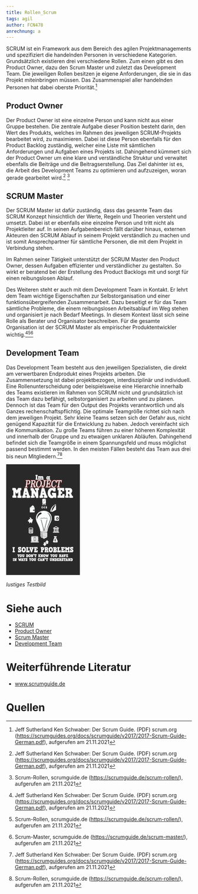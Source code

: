 ```yaml
---
title: Rollen_Scrum
tags: agil 
author: FCN478
anrechnung: a
---
```


SCRUM ist ein Framework aus dem Bereich des agilen Projektmanagements und spezifiziert die handelnden Personen in verschiedene Kategorien. Grundsätzlich existieren drei verschiedene Rollen. Zum einen gibt es den Product Owner, dazu den Scrum Master und zuletzt das Development Team. Die jeweiligen Rollen besitzen je eigene Anforderungen, die sie in das Projekt miteinbringen müssen. Das Zusammenspiel aller handelnden Personen hat dabei oberste Priorität.[^1]

## Product Owner
Der Product Owner ist eine einzelne Person und kann nicht aus einer Gruppe bestehen. Die zentrale Aufgabe dieser Position besteht darin, den Wert des Produkts, welches im Rahmen des jeweiligen SCRUM-Projekts bearbeitet wird, zu maximieren. Dabei ist diese Person ebenfalls für den Product Backlog zuständig, welcher eine Liste mit sämtlichen Anforderungen und Aufgaben eines Projekts ist. Dahingehend kümmert sich der Product Owner um eine klare und verständliche Struktur und verwaltet ebenfalls die Beiträge und die Beitragserstellung. Das Ziel dahinter ist es, die Arbeit des Development Teams zu optimieren und aufzuzeigen, woran gerade gearbeitet wird.[^1] [^2]

## SCRUM Master
Der SCRUM Master ist dafür zuständig, dass das gesamte Team das SCRUM Konzept hinsichtlich der Werte, Regeln und Theorien versteht und umsetzt. Dabei ist er ebenfalls eine einzelne Person und tritt nicht als Projektleiter auf. In seinen Aufgabenbereich fällt darüber hinaus, externen Akteuren den SCRUM Ablauf in seinem Projekt verständlich zu machen und ist somit Ansprechpartner für sämtliche Personen, die mit dem Projekt in Verbindung stehen. 

Im Rahmen seiner Tätigkeit unterstützt der SCRUM Master den Product Owner, dessen Aufgaben effizienter und verständlicher zu gestalten. So wirkt er beratend bei der Erstellung des Product Backlogs mit und sorgt für einen reibungslosen Ablauf.

Des Weiteren steht er auch mit dem Development Team in Kontakt. Er lehrt dem Team wichtige Eigenschaften zur Selbstorganisation und einer funktionsübergreifenden Zusammenarbeit. Dazu beseitigt er für das Team sämtliche Probleme, die einem reibungslosen Arbeitsablauf im Weg stehen und organisiert je nach Bedarf Meetings. In diesem Kontext lässt sich seine Rolle als Berater und Organisator beschreiben. 
Für die gesamte Organisation ist der SCRUM Master als empirischer Produktentwickler wichtig.[^1][^2][^3]

## Development Team
Das Development Team besteht aus den jeweiligen Spezialisten, die direkt am verwertbaren Endprodukt eines Projekts arbeiten. Die Zusammensetzung ist dabei projektbezogen, interdisziplinär und individuell. Eine Rollenunterscheidung oder beispielsweise eine Hierarchie innerhalb des Teams existieren im Rahmen von SCRUM nicht und grundsätzlich ist das Team dazu befähigt, selbstorganisiert zu arbeiten und zu planen. Dennoch ist das Team für den Output des Projekts verantwortlich und als Ganzes rechenschaftspflichtig. 
Die optimale Teamgröße richtet sich nach dem jeweiligen Projekt. Sehr kleine Teams setzen sich der Gefahr aus, nicht genügend Kapazität für die Entwicklung zu haben. Jedoch vereinfacht sich die Kommunikation. Zu große Teams führen zu einer höheren Komplexität und innerhalb der Gruppe und zu etwaigen unklaren Abläufen. Dahingehend befindet sich die Teamgröße in einem Spannungsfeld und muss möglichst passend bestimmt werden. In den meisten Fällen besteht das Team aus drei bis neun Mitgliedern.[^1][^2]


![Beispielabbildung](Rollen_Scrum/test-file.jpg)

*lustiges Testbild*


# Siehe auch

* [SCRUM](SCRUM.md)
* [Product Owner](Product_Owner.md)
* [Scrum Master](Scrum_Master.md)
* [Development Team](Development_Team.md)

# Weiterführende Literatur

* www.scrumguide.de

# Quellen

[^1]: Jeff Sutherland Ken Schwaber: Der Scrum Guide. (PDF) scrum.org (https://scrumguides.org/docs/scrumguide/v2017/2017-Scrum-Guide-German.pdf), aufgerufen am 21.11.2021
[^2]: Scrum-Rollen, scrumguide.de (https://scrumguide.de/scrum-rollen/), aufgerufen am 21.11.2021
[^3]: Scrum-Master, scrumguide.de (https://scrumguide.de/scrum-master/), aufgerufen am 21.11.2021
[^4]: 
